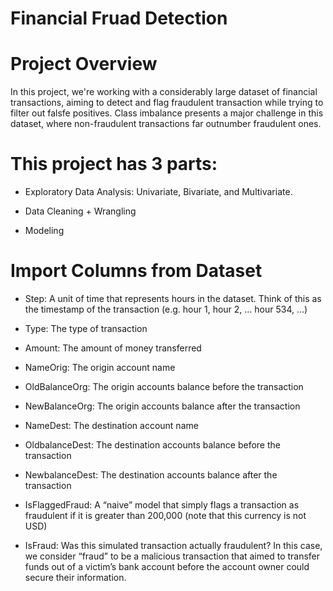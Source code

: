 # Financial Fruad Detection

# Project Overview

In this project, we're working with a considerably large dataset of financial transactions, aiming to detect and flag fraudulent transaction while trying to filter out falsfe positives. Class imbalance presents a major challenge in this dataset, where non-fraudulent transactions far outnumber fraudulent ones.

# This project has 3 parts: 

- Exploratory Data Analysis: Univariate, Bivariate, and Multivariate. 

- Data Cleaning + Wrangling

- Modeling

# Import Columns from Dataset

- Step: A unit of time that represents hours in the dataset. 
Think of this as the timestamp of the transaction (e.g. hour 1, hour 2, … hour 534, …) 
- Type: The type of transaction 

- Amount: The amount of money transferred 

- NameOrig: The origin account name 

- OldBalanceOrg: The origin accounts balance before the transaction 

- NewBalanceOrg: The origin accounts balance after the transaction 

- NameDest: The destination account name 

-  OldbalanceDest: The destination accounts balance before the transaction 

- NewbalanceDest: The destination accounts balance after the transaction 

- IsFlaggedFraud: A “naive” model that simply flags a transaction as fraudulent if it is greater than 200,000 (note that this currency is not USD) 

- IsFraud: Was this simulated transaction actually fraudulent? In this case, we consider “fraud” to be a malicious transaction that aimed to transfer funds out of a victim’s bank account before the account owner could secure their information.



